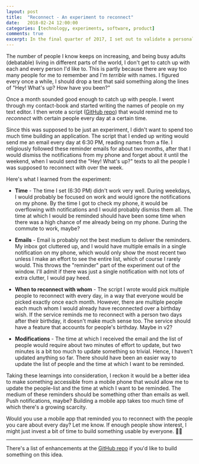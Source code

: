 ```yaml
---
layout: post
title:  "Reconnect - An experiment to reconnect"
date:   2018-02-24 12:00:00
categories: [technology, experiments, software, product]
comments: true
excerpt: In the final quarter of 2017, I set out to validate a personal idea I had been sitting on for a while - a service that reminds me to reconnect with the people I know but don't meet on a regular basis.
---
```


The number of people I know keeps on increasing, and being busy adults (debatable) living in different parts of the world, I don't get to catch up with each and every person I'd like to. This is partly because there are way too many people for me to remember and I'm _terrible_ with names. I figured every once a while, I should drop a text that said something along the lines of "Hey! What's up? How have you been?"

Once a month sounded good enough to catch up with people. I went through my contact-book and started writing the names of people on my text editor. I then wrote a script ([GitHub repo](https://github.com/umanghome/reconnect)) that would remind me to _reconnect_ with certain people every day at a certain time.

Since this was supposed to be just an experiment, I didn't want to spend too much time building an application. The script that I ended up writing would send me an email every day at 6:30 PM, reading names from a file. I religiously followed these reminder emails for about two months, after that I would dismiss the notifications from my phone and forget about it until the weekend, when I would send the "Hey! What's up?" texts to all the people I was supposed to reconnect with over the week.

Here's what I learned from the experiment:

- **Time** - The time I set (6:30 PM) didn't work very well. During weekdays, I would probably be focused on work and would ignore the notifications on my phone. By the time I got to check my phone, it would be overflowing with notifications and I would probably dismiss them all. The time at which I would be reminded should have been some time when there was a high chance of me already being on my phone. During the commute to work, maybe?

- **Emails** - Email is probably not the best medium to deliver the reminders. My inbox got cluttered up, and I would have multiple emails in a single notification on my phone, which would only show the most recent two unless I make an effort to see the entire list, which of course I rarely would. This throws the "reminder" part of the experiment out of the window. I'll admit if there was just a single notification with not lots of extra clutter, I would pay heed.

- **When to reconnect with whom** - The script I wrote would pick multiple people to reconnect with every day, in a way that everyone would be picked exactly once each month. However, there are multiple people each much whom I would already have reconnected over a birthday wish. If the service reminds me to reconnect with a person two days after their birthday, it doesn't make much sense too. The service should have a feature that accounts for people's birthday. Maybe in v2?

- **Modifications** - The time at which I received the email and the list of people would require about two minutes of effort to update, but two minutes is a bit too much to update something so trivial. Hence, I haven't updated anything so far. There should have been an easier way to update the list of people and the time at which I want to be reminded.

Taking these learnings into consideration, I reckon it would be a better idea to make something accessible from a mobile phone that would allow me to update the people-list and the time at which I want to be reminded. The medium of these reminders should be something other than emails as well. Push notifications, maybe? Building a mobile app takes too much time of which there's a growing scarcity.

Would you use a mobile app that reminded you to reconnect with the people you care about every day? Let me know. If enough people show interest, I might just invest a bit of time to build something usable by everyone. ✌🏼

---

There's a list of enhancements at the [GitHub repo](https://github.com/umanghome/reconnect) if you'd like to build something on this idea.
